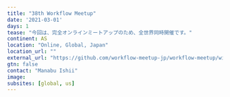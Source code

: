 ```yaml
---
title: "38th Workflow Meetup"
date: '2021-03-01'
days: 1
tease: "今回は、完全オンラインミートアップのため、全世界同時開催です。"
continent: AS
location: "Online, Global, Japan"
location_url: ""
external_url: "https://github.com/workflow-meetup-jp/workflow-meetup/wiki/20210301"
gtn: false
contact: "Manabu Ishii"
image: 
subsites: [global, us]
---
```


